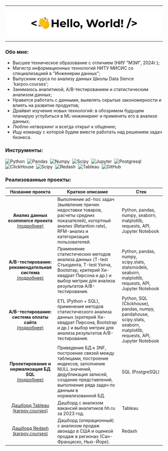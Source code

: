 <!-- <h1 align="center">Привет, я Дмитрий! 👋</h1> -->

<!-- <div style="text-align: center;">
    <img src="https://user-images.githubusercontent.com/74038190/212749447-bfb7e725-6987-49d9-ae85-2015e3e7cc41.gif" width="400" />
</div> -->
<!-- <br/> -->
<!-- Впервые познакомился с аналитикой в "Транснефтьэнерго" и с тех пор анализ данных неотъемлимая часть моего профессионального пути. -->

------------------------------------
<p align="center">
    <img src="https://github.com/PonomarenkoDA/ABtesting-delivery-app/blob/main/my_gift.gif?raw=true" width="500" />
</p>

------------------------------------

### Обо мне:

- Высшее техническое образование с отличием (НИУ "МЭИ", 2024г.);
- Магистр информационных технологий НИТУ МИСИС со специализацией в "Инженерии данных";
- Выпускник курса по анализу данных Школы Data Sience 'karpov.courses';
- Занимаюсь аналитикой, A/B-тестированием и статистическим анализом данных;
- Нравится работать с данными, выявлять скрытые закономерности и влиять на развитие продуктов;
- Драйвит изучение новых технологий: в обозримом будущем планирую углубиться в ML-инжиниринг и применять его в анализе данных;
- Люблю нетворкинг и всегда открыт к общению;
- Ищу команду с которой будем вместе работать над решением задач бизнеса.


### Инструменты:

<div>
  <img src="https://img.shields.io/badge/python-white?logo=python&style=for-the-badge" title="Python" alt="Python" height="33"/>&nbsp;
  <img src="https://img.shields.io/badge/pandas-white?logo=pandas&logoColor=blue&style=for-the-badge" title="Pandas" alt="Pandas" height="33"/>&nbsp;
  <img src="https://img.shields.io/badge/numpy-white?logo=numpy&logoColor=blue&style=for-the-badge" title="Numpy" alt="Numpy" height="33"/>&nbsp;
  <img src="https://img.shields.io/badge/Scipy-white?logo=Scipy&logoColor=black&style=for-the-badge" title="Scipy" alt="Scipy" height="33"/>&nbsp;
  <img src="https://img.shields.io/badge/Jupyter_notebook-white?logo=Jupyter&style=for-the-badge" title="Jupyter" alt="Jupyter" height="33"/>&nbsp;
  <img src="https://img.shields.io/badge/postgresql-white?logo=Postgresql&logoColor=blue&style=for-the-badge" title="Postgresql" alt="Postgresql" height="33"/>&nbsp;
  <img src="https://img.shields.io/badge/Clickhouse-white?logo=Clickhouse&style=for-the-badge" title="ClickHouse" alt="ClickHouse" height="33"/>&nbsp;
  <img src="https://img.shields.io/badge/seaborn-white?logo=plotly&logoColor=black&style=for-the-badge" title="Scipy" alt="Scipy" height="33"/>&nbsp;
  <img src="https://img.shields.io/badge/redash-white?logo=redash&logoColor=pin&style=for-the-badge" title="Redash" alt="Redash" height="33"/>&nbsp;
  <img src="https://img.shields.io/badge/Tableau-white?logo=Tableau&s&logoColor=yellow&style=for-the-badge" title="Tableau" alt="Tableau" height="33"/>&nbsp;
  <img src="https://img.shields.io/badge/git-white?logo=git&logoColor=black&style=for-the-badge" title="GitHub" alt="GitHub" height="33"/>&nbsp;
</div>

### Реализованные проекты:

| Название проекта  | Краткое описание | Стек |
| :-------------: | ------------- | --- |
| **Анализ данных <br/> ecommerce проекта** <br/> [(подробнее)](https://github.com/PonomarenkoDA/e-commerce-project) | Выполнение ad-hoc задач (выявление причин недоставки товаров, расчеты средних показателей), когортный анализ (Retantion rate), RFM-анализ и категоризация пользователей.  | Python, pandas, numpy, seaborn, matplotlib, requests, API, Jupyter Notebook | 
| **A/B-тестирование: рекомендательная система**<br/>[(подробнее)](https://github.com/PonomarenkoDA/abtesting-recommend-sys)| Применение статистических методов анализа данных (T-test Стьюдента, T-test Уэлча, Bootstrap, критерий Хи-квадрат Пирсона и др.) и выбор метрик для анализа результатов A/B-тестирования.| Python, pandas, numpy, scipy.stats, statsmodels, seaborn, matplotlib, requests, API, Jupyter Notebook |
| **A/B-тестирование: <br/> система оплаты сайта** <br/> [(подробнее)](https://github.com/PonomarenkoDA/abtesting-payment-sys) | ETL (Python + SQL), применение методов статистического анализа данных (критерий Хи-квадрат Пирсона, Bootstrap и др.) и выбор метрик для анализа результатов A/B-тестирования.| Python, SQL (Clickhouse), pandas, numpy, pandahouse, scipy.stats, seaborn, matplotlib, requests, API, Jupyter Notebook |
| **Проектирование и нормализация БД SQL** <br/> [(подробнее)](https://github.com/PonomarenkoDA/postgresql) | Приведение БД к 3NF, построение связей между таблицами, построение индексов, заполнение NULL значений, дедубликация записей, создание представлений, выполнение ряда задач по данным в нормализованной БД.| SQL (PostgreSQL) |
| [Дашборд Tableau (karpov.courses)](https://public.tableau.com/app/profile/dmitriy.ponomarenko/viz/HHruanalytics/example) | Дашборд с анализом вакансий аналитиков hh.ru за 2023 год. | Tableau |
| [Дашборд Redash (karpov.courses)](https://bit.ly/RedashDashboards) | Дашборд (операционный) с анализом продаж авокадо в США и оценкой продаж в регионах (Сан-Франциско, Нью-Йорк).| Redash |
